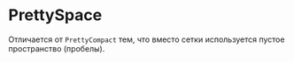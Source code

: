 # PrettySpace

Отличается от `PrettyCompact` тем, что вместо сетки используется пустое пространство (пробелы).
